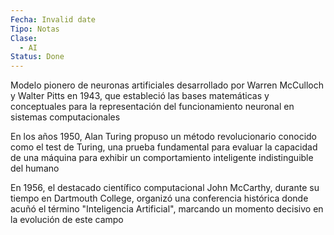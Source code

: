 ```yaml
---
Fecha: Invalid date
Tipo: Notas
Clase:
  - AI
Status: Done
---
```

Modelo pionero de neuronas artificiales desarrollado por Warren McCulloch y Walter Pitts en 1943, que estableció las bases matemáticas y conceptuales para la representación del funcionamiento neuronal en sistemas computacionales

En los años 1950, Alan Turing propuso un método revolucionario conocido como el test de Turing, una prueba fundamental para evaluar la capacidad de una máquina para exhibir un comportamiento inteligente indistinguible del humano

En 1956, el destacado científico computacional John McCarthy, durante su tiempo en Dartmouth College, organizó una conferencia histórica donde acuñó el término "Inteligencia Artificial", marcando un momento decisivo en la evolución de este campo